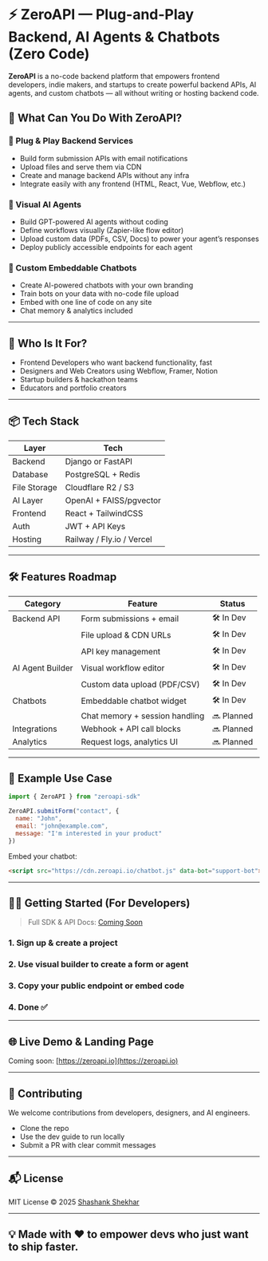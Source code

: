 # ⚡️ ZeroAPI — Plug-and-Play Backend, AI Agents & Chatbots (Zero Code)

**ZeroAPI** is a no-code backend platform that empowers frontend developers, indie makers, and startups to create powerful backend APIs, AI agents, and custom chatbots — all without writing or hosting backend code.

## 🚀 What Can You Do With ZeroAPI?

### 🔧 Plug & Play Backend Services
- Build form submission APIs with email notifications
- Upload files and serve them via CDN
- Create and manage backend APIs without any infra
- Integrate easily with any frontend (HTML, React, Vue, Webflow, etc.)

### 🤖 Visual AI Agents
- Build GPT-powered AI agents without coding
- Define workflows visually (Zapier-like flow editor)
- Upload custom data (PDFs, CSV, Docs) to power your agent’s responses
- Deploy publicly accessible endpoints for each agent

### 💬 Custom Embeddable Chatbots
- Create AI-powered chatbots with your own branding
- Train bots on your data with no-code file upload
- Embed with one line of code on any site
- Chat memory & analytics included

---

## 🎯 Who Is It For?

- Frontend Developers who want backend functionality, fast
- Designers and Web Creators using Webflow, Framer, Notion
- Startup builders & hackathon teams
- Educators and portfolio creators

---

## 📦 Tech Stack

| Layer        | Tech                          |
|--------------|-------------------------------|
| Backend      | Django or FastAPI             |
| Database     | PostgreSQL + Redis            |
| File Storage | Cloudflare R2 / S3            |
| AI Layer     | OpenAI + FAISS/pgvector       |
| Frontend     | React + TailwindCSS           |
| Auth         | JWT + API Keys                |
| Hosting      | Railway / Fly.io / Vercel     |

---

## 🛠️ Features Roadmap

| Category         | Feature                            | Status     |
|------------------|-------------------------------------|------------|
| Backend API      | Form submissions + email            | 🛠️ In Dev   |
|                  | File upload & CDN URLs              | 🛠️ In Dev   |
|                  | API key management                  | 🛠️ In Dev   |
| AI Agent Builder | Visual workflow editor              | 🛠️ In Dev   |
|                  | Custom data upload (PDF/CSV)        | 🛠️ In Dev   |
| Chatbots         | Embeddable chatbot widget           | 🛠️ In Dev   |
|                  | Chat memory + session handling      | 🔜 Planned  |
| Integrations     | Webhook + API call blocks           | 🔜 Planned  |
| Analytics        | Request logs, analytics UI          | 🔜 Planned  |

---

## 📂 Example Use Case

```js
import { ZeroAPI } from "zeroapi-sdk"

ZeroAPI.submitForm("contact", {
  name: "John",
  email: "john@example.com",
  message: "I'm interested in your product"
})
```

Embed your chatbot:
```html
<script src="https://cdn.zeroapi.io/chatbot.js" data-bot="support-bot"></script>
```

---

## 🧑‍💻 Getting Started (For Developers)

> Full SDK & API Docs: [Coming Soon](https://zeroapi.io)

### 1. Sign up & create a project  
### 2. Use visual builder to create a form or agent  
### 3. Copy your public endpoint or embed code  
### 4. Done ✅

---

## 🌐 Live Demo & Landing Page

Coming soon: [https://zeroapi.io](https://zeroapi.io)

---

## 🤝 Contributing

We welcome contributions from developers, designers, and AI engineers.

- Clone the repo
- Use the dev guide to run locally
- Submit a PR with clear commit messages

---

## 📬 License

MIT License © 2025 [Shashank Shekhar](https://github.com/shashaaankkkkk)

---

## 💡 Made with ❤️ to empower devs who just want to ship faster.
